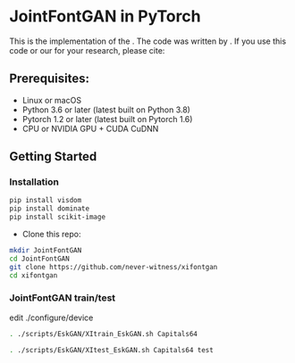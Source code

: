 # JointFontGAN in PyTorch

This is the implementation of the [](https://arxiv.org/abs/). The code was written by [](https://github.com/).
If you use this code or our [](https://github.com/) for your research, please cite:


## Prerequisites:
- Linux or macOS
- Python 3.6 or later (latest built on Python 3.8)
- Pytorch 1.2 or later (latest built on Pytorch 1.6)
- CPU or NVIDIA GPU + CUDA CuDNN

## Getting Started
### Installation
```bash
pip install visdom
pip install dominate
pip install scikit-image
```

- Clone this repo:
```bash
mkdir JointFontGAN
cd JointFontGAN
git clone https://github.com/never-witness/xifontgan
cd xifontgan
```

### JointFontGAN train/test


edit ./configure/device


```bash
. ./scripts/EskGAN/XItrain_EskGAN.sh Capitals64
```

```bash
. ./scripts/EskGAN/XItest_EskGAN.sh Capitals64 test
```
